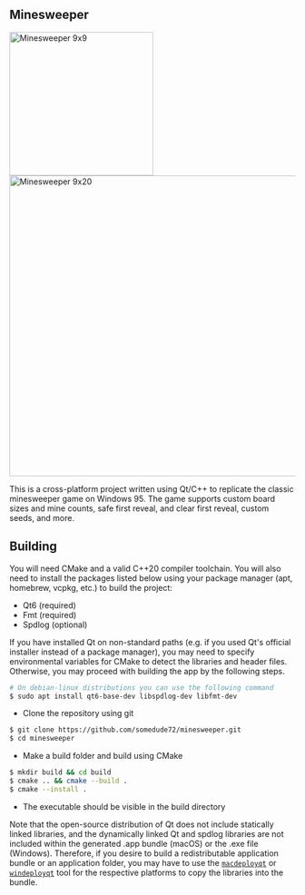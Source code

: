 ## Minesweeper
<p float="left">
  <img width="253" alt="Minesweeper 9x9" src="https://github.com/user-attachments/assets/c3afc35f-e22a-4aae-b897-0236ca617380" />
  <img width="530" alt="Minesweeper 9x20" src="https://github.com/user-attachments/assets/d5882c0e-1d10-4642-8d96-a34ec21d56f3" />
</p>

This is a cross-platform project written using Qt/C++ to replicate the classic minesweeper
game on Windows 95. The game supports custom board sizes and mine counts, safe first
reveal, and clear first reveal, custom seeds, and more. 

## Building

You will need CMake and a valid C++20 compiler toolchain. You will also need to install
the packages listed below using your package manager (apt, homebrew, vcpkg, etc.) to build
the project:

 + Qt6 (required)
 + Fmt (required)
 + Spdlog (optional)

If you have installed Qt on non-standard paths (e.g. if you used Qt's official installer
instead of a package manager), you may need to specify environmental variables for CMake
to detect the libraries and header files. Otherwise, you may proceed with building the app
by the following steps. 

```bash
# On debian-linux distributions you can use the following command
$ sudo apt install qt6-base-dev libspdlog-dev libfmt-dev
```

 + Clone the repository using git

```bash
$ git clone https://github.com/somedude72/minesweeper.git
$ cd minesweeper
```
 + Make a build folder and build using CMake

```bash
$ mkdir build && cd build
$ cmake .. && cmake --build . 
$ cmake --install .
```

 + The executable should be visible in the build directory

Note that the open-source distribution of Qt does not include statically linked libraries,
and the dynamically linked Qt and spdlog libraries are not included within the generated
.app bundle (macOS) or the .exe file (Windows). Therefore, if you desire to build a
redistributable application bundle or an application folder, you may have to use the
[`macdeployqt`](https://doc.qt.io/qt-6/macos-deployment.html#frameworks) or
[`windeployqt`](https://doc.qt.io/qt-6/macos-deployment.html#frameworks) tool for the
respective platforms to copy the libraries into the bundle. 